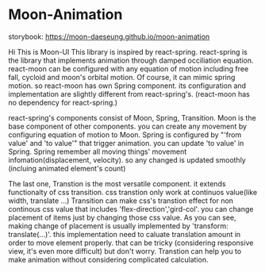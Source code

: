 # Moon-Animation
storybook: https://moon-daeseung.github.io/moon-animation

Hi
This is Moon-UI
This library is inspired by react-spring. react-spring is the library that implements animation through damped occiliation equation. react-moon can be configured with any equation of motion including free fall, cycloid and moon's orbital motion.
Of course, it can mimic spring motion. so react-moon has own Spring component. its configuration and implementation are slightly different from react-spring's. (react-moon has no dependency for react-spring.)

react-spring's components consist of Moon, Spring, Transition. Moon is the base component of other components. you can create any movement by configuring equation of motion to Moon. Spring is configured by "'from value' and 'to value'" that trigger animation. you can update 'to value' in Spring. Spring remember all moving things' movement infomation(displacement, velocity). so any changed is updated smoothly (incluing animated element's count)

The last one, Transtion is the most versatile component. it extends functionalty of css transition. css transtion only work at continuos value(like width, translate ...) Transition can make css's transtion effect for non continous css value that includes 'flex-direction','gird-col'. you can change placement of items just by changing those css value. As you can see, making change of placement is usually implemented by 'transform: translate(...)'. this implementation need to caluate translation amount in order to move element properly. that can be tricky (considering responsive view, it's even more difficult) but don't worry. Transtion can help you to make animation without considering complicated calculation.
